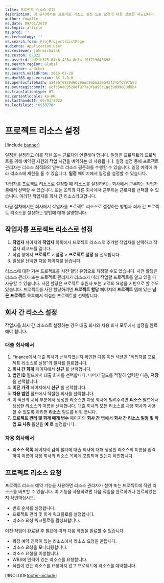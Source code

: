 ```yaml
---
title: 프로젝트 리소스 설정
description: 이 문서에서는 프로젝트 리소스 설정 또는 요청에 대한 정보를 제공합니다.
author: Yowelle
ms.date: 09/01/2020
ms.topic: article
ms.prod: ''
ms.technology: ''
ms.search.form: ProjProjectsListPage
audience: Application User
ms.reviewer: johnmichalak
ms.custom: 82022
ms.assetid: bd2fb375-84c6-428a-8e54-f0f719045898
ms.search.region: Global
ms.author: andchoi
ms.search.validFrom: 2016-02-28
ms.dyn365.ops.version: AX 7.0.0
ms.openlocfilehash: 5a4e6fe829d6b39aed9eb6aaea42f245fc997593
ms.sourcegitcommit: 6cfc50d89528df977a8f6a55c1ad39d99800d9b4
ms.translationtype: HT
ms.contentlocale: ko-KR
ms.lasthandoff: 06/03/2022
ms.locfileid: "8933776"
---
```

# <a name="set-up-project-resources"></a>프로젝트 리소스 설정

[!include [banner](../includes/banner.md)]

일정을 설정하고 이를 직원 또는 근로자와 연결해야 합니다. 일정은 프로젝트와 프로젝트를 위해 예약된 자원의 작업 시간을 예약하는 데 사용됩니다. 일정 설정 중에 프로젝트 관리자는 리소스 최적화의 일부로 리소스 평준화를 수행할 수 있습니다. 일정 예약에 따라 리소스에 제한을 둘 수 있습니다. **일정** 페이지에서 일정을 설정할 수 있습니다.

작업자를 프로젝트 리소스로 설정할 때 리소스를 설정하려는 회사에서 근무하는 작업자 중에서 선택할 수 있습니다. 또는 조직의 다른 회사에서 근무하는 근로자를 선택할 수 있습니다. 이러한 작업자를 회사 간 리소스라고합니다.

다음 절차에서는 회사에서 작업자를 프로젝트 리소스로 설정하는 방법과 회사 간 프로젝트 리소스를 설정하는 방법에 대해 설명합니다.

## <a name="set-up-a-worker-as-a-project-resource"></a>작업자를 프로젝트 리소스로 설정

1. **작업자** 페이지의 **작업자** 목록에서 프로젝트 리소스로 추가할 작업자를 선택하고 작업자 레코드를 엽니다.
2. 작업 창에서 **프로젝트** &gt; **설정** &gt; **프로젝트 설정** 을 선택합니다.
3. 일정을 선택한 다음 페이지를 닫습니다.

리소스에 대한 기본 프로젝트를 사전 할당 유형으로 지정할 수도 있습니다. 사전 할당은 리소스 관리자 또는 프로젝트 관리자가 리소스가 미리 작업할 프로젝트를 알고 있을 때 사용할 수 있습니다. 사전 할당은 프로젝트 후원자 또는 고객의 요청을 기반으로 할 수도 있습니다. 프로젝트를 사전 할당하려면 **프로젝트 할당** 페이지의 **프로젝트** 탭에 있는 **남은 프로젝트** 목록에서 적절한 프로젝트를 선택합니다.

## <a name="set-up-an-intercompany-resource"></a>회사 간 리소스 설정

작업자를 회사 간 리소스로 설정하는 경우 대출 회사와 차용 회사 모두에서 설정을 완료해야 합니다.

### <a name="in-the-lending-company"></a>대출 회사에서

1. Finance에서 대출 회사가 선택되었는지 확인한 다음 이전 섹션인 "작업자를 프로젝트 리소스로 설정"의 절차를 완료합니다.
2. **회사 간 회계** 페이지에서 **신규** 를 선택합니다.
3. **법인 ID** 필드에서 대출 회사를 선택합니다. 나머지 필드를 적절히 입력한 다음, **저장** 을 선택합니다.
4. **이전 가격** 페이지에서 **신규** 를 선택합니다.
5. **차용 법인** 필드에서 적절한 회사를 선택합니다.
6. 이 섹션의 시작 부분에서 생성한 리소스만 차용 회사에 빌려주려면 **리소스** 필드에서 생성한 리소스의 이름을 선택합니다. 대출 회사의 모든 리소스를 차용 회사가 사용할 수 있도록 하려면 **리소스** 필드를 비워 둡니다.
7. **프로젝트 관리 및 회계 매개 변수** 페이지의 **회사 간** 탭에서 **회사 간 리소스 일정 및 작업 표 사용** 옵션을 **예** 로 설정합니다.

### <a name="in-the-borrowing-company"></a>차용 회사에서

- **리소스 목록** 페이지의 검색 필터에 대출 회사에 대해 생성한 리소스의 이름을 입력하여 이름이 차용 회사의 리소스 목록에 포함되어 있는지 확인합니다.

## <a name="request-project-resources"></a>프로젝트 리소스 요청
프로젝트 리소스 예약 기능을 사용하면 리소스 관리자가 참여 또는 프로젝트에 직원 리소스를 배포할 수 있습니다. 이 기능을 사용하려면 다음 작업을 완료하거나 완료되었는지 확인하십시오.

- 번호 순서를 설정합니다.
- 프로젝트 관리 및 회계 워크플로를 설정합니다.
- 리소스 요청 워크플로를 활성화합니다.

이전 작업이 완료된 후 필요에 따라 다음 작업을 완료할 수 있습니다.

- 확정 예약 인력이 있는 리소스에서 리소스 요청을 만듭니다.
- 리소스 요청을 모니터링합니다.
- 리소스 요청을 이행합니다.
- WBS에 인력이 있는 리소스를 요청합니다.
- 직원이 있는 리소스를 요청하지 않고 프로젝트에 리소스를 예약합니다.


[!INCLUDE[footer-include](../includes/footer-banner.md)]